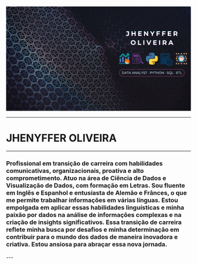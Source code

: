 [![Hello world!](header.png)](https://github.com/JhenyfferOliveira?tab=repositories)

---
# JHENYFFER OLIVEIRA

---

<h3>Profissional em transição de carreira com habilidades comunicativas, organizacionais, proativa e alto comprometimento. Atuo na área de Ciência de Dados e Visualização de Dados, com formação em Letras. Sou fluente em Inglês e Espanhol e entusiasta de Alemão e Frânces, o que me permite trabalhar informações em várias línguas. Estou empolgada em aplicar essas habilidades linguísticas e minha paixão por dados na análise de informações complexas e na criação de insights significativos. Essa transição de carreira reflete minha busca por desafios e minha determinação em contribuir para o mundo dos dados de maneira inovadora e criativa. Estou ansiosa para abraçar essa nova jornada.</h3>
---
